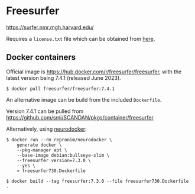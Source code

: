 # Freesurfer

https://surfer.nmr.mgh.harvard.edu/

Requires a `license.txt` file which can be obtained from [here](https://surfer.nmr.mgh.harvard.edu/registration.html).

## Docker containers

Official image is https://hub.docker.com/r/freesurfer/freesurfer, with the latest version being 7.4.1 (released June 2023).

```console
$ docker pull freesurfer/freesurfer:7.4.1
```

An alternative image can be build from the included `Dockerfile`.

Version 7.4.1 can be pulled from https://github.com/smi/SCANDAN/pkgs/container/freesurfer

Alternatively, using [neurodocker](https://www.repronim.org/neurodocker/index.html):

```console
$ docker run --rm repronim/neurodocker \
    generate docker \
    --pkg-manager apt \
    --base-image debian:bullseye-slim \
    --freesurfer version=7.3.0 \
    --yes \
    > freesurfer730.Dockerfile

$ docker build --tag freesurfer:7.3.0 --file freesurfer730.Dockerfile .
```
